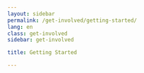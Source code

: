 ```yaml
---
layout: sidebar
permalink: /get-involved/getting-started/
lang: en
class: get-involved
sidebar: get-involved

title: Getting Started

---
```

